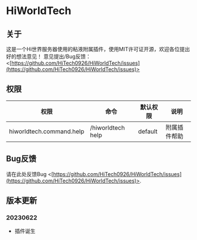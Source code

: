
# HiWorldTech


## 关于

这是一个Hi世界服务器使用的粘液附属插件，使用MIT许可证开源，欢迎各位提出好的想法意见！
意见提出/Bug反馈：<[https://github.com/HiTech0926/HiWorldTech/issues](https://github.com/HiTech0926/HiWorldTech/issues)>
## 权限

| 权限 | 命令 | 默认权限 | 说明 |
| ---------- | ------- | ------- | ----------- |
| hiworldtech.command.help | /hiworldtech help | default | 附属插件帮助 |

## Bug反馈

请在此处反馈Bug <[https://github.com/HiTech0926/HiWorldTech/issues](https://github.com/HiTech0926/HiWorldTech/issues)>.

## 版本更新

### 20230622

+ 插件诞生
